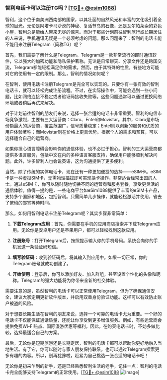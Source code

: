 ### 智利电话卡可以注册TG吗？[[TG💪+ @esim1088](https://t.me/s/esim1088)]

智利，这个位于南美洲西南部的国家，以其壮丽的自然风光和丰富的文化吸引着全球的目光。无论是阿塔卡马沙漠的神秘、复活节岛的石像，还是瓦尔帕莱索的彩色小屋，智利总是能给人带来无尽的惊喜。而对于那些计划前往智利旅行或长期居住的人来说，手机通讯无疑是一个必须考虑的问题。那么问题来了：智利的电话卡能不能用来注册Telegram（简称TG）呢？

首先，我们需要了解什么是Telegram。Telegram是一款非常流行的即时通讯软件，它以强大的加密功能和隐私保护著称。无论是日常聊天、分享文件还是跨国交流，Telegram都能轻松满足你的需求。然而，由于其特殊的性质，有些地方可能对它的使用有一定的限制。那么，智利的情况如何呢？

在智利，使用电话卡注册Telegram是完全可以实现的。只要你有一张有效的智利电话卡，就可以轻松完成注册流程。不过，在实际操作中，可能会遇到一些小问题，比如网络连接不稳定或者验证码接收失败等。这些问题通常可以通过更换网络环境或者稍后再试来解决。

对于计划前往智利的朋友们来说，选择一张合适的电话卡非常重要。智利的电信市场竞争激烈，主要有三大运营商：Claro、Entel和Movistar。其中，Claro是市场份额最大的运营商，覆盖范围广，信号质量稳定；Entel则以创新的服务和优质的用户体验著称；而Movistar则在价格上更具优势。根据个人的需求和预算，可以选择适合自己的运营商。

如果你担心语言障碍会影响你的通信体验，也不必过于担心。智利的三大运营商都提供多语言服务，包括中文在内的多种语言客服支持，确保用户能够顺利解决问题。此外，许多智利人也会说英语，这为沟通提供了更多便利。

当然，除了传统的实体电话卡，现在还有一种更加便捷的选择——eSIM卡。eSIM卡是一种虚拟SIM卡，无需物理插拔即可实现换卡操作，非常适合经常出国的人士。通过eSIM卡，你可以随时随地切换不同的运营商和服务套餐，享受更灵活的通信体验。值得一提的是，一些电商平台如eSim1088提供了丰富的eSIM卡产品，支持多个国家和地区，包括智利。只需简单几步操作，就能轻松激活并使用，省去了繁琐的邮寄等待时间。

那么，如何用智利电话卡注册Telegram呢？其实步骤非常简单：

1. **下载Telegram应用**：首先，你需要在手机的应用商店搜索并下载Telegram应用。无论你是安卓用户还是苹果用户，都可以轻松找到这款应用。

2. **注册账号**：打开Telegram后，按照提示输入你的手机号码。系统会向你的手机发送一条验证码短信。

3. **填写验证码**：收到验证码后，将其输入到应用中。如果一切正常，你的Telegram账号就成功创建了。

4. **开始使用**：登录后，你可以添加好友、加入群组，甚至设置个性化的头像和昵称。Telegram的强大功能将为你带来全新的社交体验。

需要注意的是，虽然智利的电话卡可以正常使用Telegram，但为了确保通信安全，建议大家定期更新软件版本，并启用双重身份验证功能。这样可以有效防止账户被盗的风险。

对于想要长期生活在智利的朋友来说，选择一个可靠的电话卡尤为重要。一个好的电话卡不仅能保证通话质量，还能让你享受到更多增值服务。例如，有些运营商会提供免费Wi-Fi热点、国际漫游优惠等福利。因此，在购买电话卡时，不妨多做比较，选择最适合自己的方案。

最后，无论你是短期旅游还是长期定居，智利的电话卡都可以帮助你更好地融入当地生活。有了它，你可以随时与家人朋友保持联系，也可以通过Telegram探索更多有趣的内容。所以，别再犹豫啦，赶紧为自己挑选一张合适的电话卡吧！

无论你是初来乍到的新手，还是已经熟悉智利生活的老手，记住一点：智利的电话卡完全能够支持Telegram的正常使用。[[TG💪+ @esim1088](https://t.me/s/esim1088) ![Image](https://i.postimg.cc/4NQfJmqS/Snipaste-2025-05-13-00-14-12.png)]